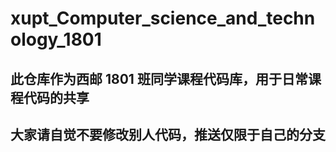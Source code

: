 # xupt_Computer_science_and_technology_1801

## 此仓库作为西邮 1801 班同学课程代码库，用于日常课程代码的共享

## 大家请自觉不要修改别人代码，推送仅限于自己的分支
